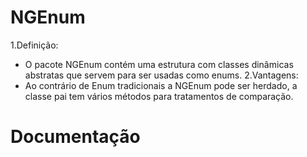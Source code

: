 # NGEnum

1.Definição: 
  - O pacote NGEnum contém uma estrutura com classes dinâmicas abstratas que servem para ser usadas como enums.
2.Vantagens: 
-   Ao contrário de Enum tradicionais a NGEnum pode ser herdado, a classe pai tem vários métodos para tratamentos de comparação.

# Documentação

